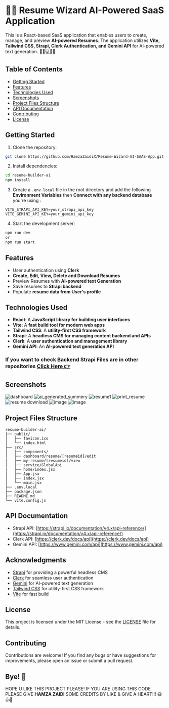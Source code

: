 # 🧙‍♂️ Resume Wizard AI-Powered SaaS Application

This is a React-based SaaS application that enables users to create, manage, and preview **AI-powered Resumes**. The application utilizes **Vite, Tailwind CSS, Strapi, Clerk Authentication, and Gemini API** for AI-powered text generation. 👩‍💻💻📃💼

## Table of Contents

- [Getting Started](#getting-started)
- [Features](#features)
- [Technologies Used](#technologies-used)
- [Screenshots](#screenshots)
- [Project Files Structure](#project-files-structure)
- [API Documentation](#api-documentation)
- [Contributing](#contributing)
- [License](#license)

## Getting Started

1. Clone the repository:
```bash
git clone https://github.com/HamzaZaidiX/Resume-Wizard-AI-SAAS-App.git
```

2. Install dependencies:
```bash
cd resume-builder-ai
npm install
```

3. Create a `.env.local` file in the root directory and add the following **Environment Variables** then **Connect with any backend database** you're using :
```
VITE_STRAPI_API_KEY=your_strapi_api_key
VITE_GEMINI_API_KEY=your_gemini_api_key
```

4. Start the development server:
```bash
npm run dev
or
npm run start
```

## Features

- User authentication using **Clerk**
- **Create, Edit, View, Delete and Download Resumes**
- Preview Resumes with **AI-powered text Generation**
- Save resumes to **Strapi backend**
- Populate **resume data from User's profile**

## Technologies Used

- **React**: A **JavaScript library for building user interfaces**
- **Vite**: A **fast build tool for modern web apps**
- **Tailwind CSS**: A **utility-first CSS framework**
- **Strapi**: A **headless CMS for managing content backend and APIs**
- **Clerk**: A **user authentication and management library**
- **Gemini API**: An **AI-powered text generation API**

### If you want to check Backend Strapi Files are in other repositories [Click Here 👉](https://github.com/HamzaZaidiX/ai-resume-builder-strapi-admin/tree/main/my-strapi-project) 

## Screenshots
![dashboard](https://github.com/user-attachments/assets/760c55e7-0612-44c4-9f10-6357944ed501)
![ai_generated_summery](https://github.com/user-attachments/assets/a4934433-81b2-45b0-864f-cf9bad95a451)
![resume1](https://github.com/user-attachments/assets/0b4070f7-9060-46bf-9842-d43dcf3d67be)
![print_resume](https://github.com/user-attachments/assets/c56fba37-661c-4745-94cc-91cfcf2476df)
![resume download](https://github.com/user-attachments/assets/8f5d8c7d-5599-4997-ab65-403d00d16fe3)
![image](https://github.com/user-attachments/assets/0a17031e-0e97-479c-8ffb-d2f8cc53ef10)
![image](https://github.com/user-attachments/assets/fc2072b1-3e0f-454f-8d34-0f93724cd851)


## Project Files Structure

```
resume-builder-ai/
├── public/
│   ├── favicon.ico
│   └── index.html
├── src/
│   ├── components/
│   ├── dashboard/resume/[resumeid]/edit
|   ├── my-resume/[resumeid]/view
│   ├── service/GlobalApi
|   ├── home/index.jsx
│   ├── App.jsx
│   ├── index.jsx
│   └── main.jsx
├── .env.local
├── package.json
├── README.md
└── vite.config.js
```

## API Documentation

- Strapi API: [https://strapi.io/documentation/v4.x/api-reference/](https://strapi.io/documentation/v4.x/api-reference/)
- Clerk API: [https://clerk.dev/docs/api](https://clerk.dev/docs/api)
- Gemini API: [https://www.gemini.com/api](https://www.gemini.com/api)

## Acknowledgments

- [Strapi](https://strapi.io/) for providing a powerful headless CMS
- [Clerk](https://clerk.dev/) for seamless user authentication
- [Gemini](https://www.gemini.com/) for AI-powered text generation
- [Tailwind CSS](https://tailwindcss.com/) for utility-first CSS framework
- [Vite](https://vitejs.dev/) for fast build

## License

This project is licensed under the MIT License - see the [LICENSE](LICENSE) file for details.

## Contributing

Contributions are welcome! If you find any bugs or have suggestions for improvements, please open an issue or submit a pull request.

## Bye! 👋
  HOPE U LIKE THIS PROJECT PLEASE! IF YOU ARE USING THIS CODE PLEASE GIVE **HAMZA ZAIDI** SOME CREDITS BY LIKE & GIVE A HEART!!! 😃👍💛
